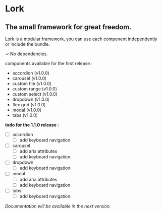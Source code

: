 # Lork
## The small framework for great freedom.
Lork is a modular framework, you can use each component independently or include the bundle.

✓ No dependencies.

components available for the first release :

 - accordion (v1.0.0)
 - carousel (v1.0.0)
 - custom file (v1.0.0)
 - custom range (v1.0.0)
 - custom select (v1.0.0)
 - dropdown (v1.0.0)
 - flex grid (v1.0.0)
 - modal (v1.0.0)
 - tabs (v1.0.0)

**todo for the 1.1.0 release :**

 - [ ] accordion
	 - [ ] add keyboard navigation
 - [ ] carousel
	 - [ ] add aria attributes
	 - [ ] add keyboard navigation
 - [ ] dropdown
	 - [ ] add keyboard navigation
 - [ ] modal
	 - [ ] add aria attributes
	 - [ ] add keyboard navigation
 - [ ] tabs
	 - [ ] add keyboard navigation

*Documentation will be available in the next version.*
